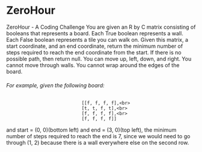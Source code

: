 # ZeroHour
ZeroHour - A Coding Challenge
You are given an R by C matrix consisting of booleans that represents a board. Each True boolean represents a wall. Each False boolean represents a tile you can walk on. Given this matrix, a start coordinate, and an end coordinate, return the minimum number of steps required to reach the end coordinate from the start. If there is no possible path, then return null. You can move up, left, down, and right. You cannot move through walls. You cannot wrap around the edges of the board.
<h6>For example, given the following board:</h6>
                           
                                [[f, f, f, f],<br>
                                [t, t, f, t],<br>
                                [f, f, f, f],<br>
                                [f, f, f, f]]
                          
and start = (0, 0)(bottom left) and end = (3, 0)(top left), the minimum number of steps required to reach the end is 7, since we would need to go through (1, 2) because there is a wall everywhere else on the second row. 
                            
